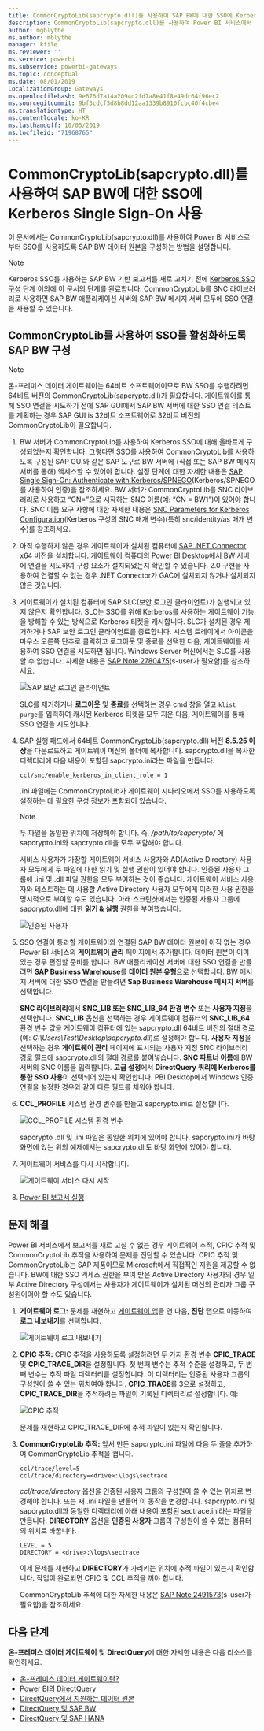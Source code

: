 ```yaml
---
title: CommonCryptoLib(sapcrypto.dll)를 사용하여 SAP BW에 대한 SSO에 Kerberos Single Sign-On 사용
description: CommonCryptoLib(sapcrypto.dll)를 사용하여 Power BI 서비스에서 SSO를 사용하도록 SAP BW 서버 구성
author: mgblythe
ms.author: mblythe
manager: kfile
ms.reviewer: ''
ms.service: powerbi
ms.subservice: powerbi-gateways
ms.topic: conceptual
ms.date: 08/01/2019
LocalizationGroup: Gateways
ms.openlocfilehash: 9e676d7a14a2094d2fd7a8e41f8e49dc64f96ec2
ms.sourcegitcommit: 9bf3cdcf5d8b8dd12aa1339b8910fcbc40f4cbe4
ms.translationtype: HT
ms.contentlocale: ko-KR
ms.lasthandoff: 10/05/2019
ms.locfileid: "71968765"
---
```

# <a name="use-kerberos-single-sign-on-for-sso-to-sap-bw-using-commoncryptolib-sapcryptodll"></a>CommonCryptoLib(sapcrypto.dll)를 사용하여 SAP BW에 대한 SSO에 Kerberos Single Sign-On 사용

이 문서에서는 CommonCryptoLib(sapcrypto.dll)를 사용하여 Power BI 서비스로부터 SSO를 사용하도록 SAP BW 데이터 원본을 구성하는 방법을 설명합니다.

> [!NOTE]
> Kerberos SSO를 사용하는 SAP BW 기반 보고서를 새로 고치기 전에 [Kerberos SSO 구성](service-gateway-sso-kerberos.md) 단계 이외에 이 문서의 단계를 완료합니다. CommonCryptoLib를 SNC 라이브러리로 사용하면 SAP BW 애플리케이션 서버와 SAP BW 메시지 서버 모두에 SSO 연결을 사용할 수 있습니다.

## <a name="configure-sap-bw-to-enable-sso-using-commoncryptolib"></a>CommonCryptoLib를 사용하여 SSO를 활성화하도록 SAP BW 구성

> [!NOTE]
> 온-프레미스 데이터 게이트웨이는 64비트 소프트웨어이므로 BW SSO를 수행하려면 64비트 버전의 CommonCryptoLib(sapcrypto.dll)가 필요합니다. 게이트웨이를 통해 SSO 연결을 시도하기 전에 SAP GUI에서 SAP BW 서버에 대한 SSO 연결 테스트를 계획하는 경우 SAP GUI is 32비트 소프트웨어로 32비트 버전의 CommonCryptoLib이 필요합니다.

1. BW 서버가 CommonCryptoLib를 사용하여 Kerberos SSO에 대해 올바르게 구성되었는지 확인합니다. 그렇다면 SSO를 사용하여 CommonCryptoLib를 사용하도록 구성된 SAP GUI와 같은 SAP 도구로 BW 서버에 (직접 또는 SAP BW 메시지 서버를 통해) 액세스할 수 있어야 합니다. 설정 단계에 대한 자세한 내용은 [SAP Single Sign-On: Authenticate with Kerberos/SPNEGO](https://blogs.sap.com/2017/07/27/sap-single-sign-on-authenticate-with-kerberosspnego/)(Kerberos/SPNEGO를 사용하여 인증)을 참조하세요. BW 서버가 CommonCryptoLib를 SNC 라이브러리로 사용하고 “CN=”으로 시작하는 SNC 이름(예: “CN = BW1”)이 있어야 합니다. SNC 이름 요구 사항에 대한 자세한 내용은 [SNC Parameters for Kerberos Configuration](https://help.sap.com/viewer/df185fd53bb645b1bd99284ee4e4a750/3.0/en-US/360534094511490d91b9589d20abb49a.html)(Kerberos 구성의 SNC 매개 변수)(특히 snc/identity/as 매개 변수)를 참조하세요.

1. 아직 수행하지 않은 경우 게이트웨이가 설치된 컴퓨터에 [SAP .NET Connector](https://support.sap.com/en/product/connectors/msnet.html) x64 버전을 설치합니다. 게이트웨이 컴퓨터의 Power BI Desktop에서 BW 서버에 연결을 시도하여 구성 요소가 설치되었는지 확인할 수 있습니다. 2\.0 구현을 사용하여 연결할 수 없는 경우 .NET Connector가 GAC에 설치되지 않거나 설치되지 않은 것입니다.

1. 게이트웨이가 설치된 컴퓨터에 SAP SLC(보안 로그인 클라이언트)가 실행되고 있지 않은지 확인합니다. SLC는 SSO를 위해 Kerberos를 사용하는 게이트웨이 기능을 방해할 수 있는 방식으로 Kerberos 티켓을 캐시합니다. SLC가 설치된 경우 제거하거나 SAP 보안 로그인 클라이언트를 종료합니다. 시스템 트레이에서 아이콘을 마우스 오른쪽 단추로 클릭하고 로그아웃 및 종료를 선택한 다음, 게이트웨이를 사용하여 SSO 연결을 시도하면 됩니다. Windows Server 머신에서는 SLC를 사용할 수 없습니다. 자세한 내용은 [SAP Note 2780475](https://launchpad.support.sap.com/#/notes/2780475)(s-user가 필요함)를 참조하세요.

    ![SAP 보안 로그인 클라이언트](media/service-gateway-sso-kerberos/sap-secure-login-client.png)

    SLC를 제거하거나 **로그아웃** 및 **종료**를 선택하는 경우 cmd 창을 열고 `klist purge`를 입력하여 캐시된 Kerberos 티켓을 모두 지운 다음, 게이트웨이를 통해 SSO 연결을 시도합니다.

1. SAP 실행 패드에서 64비트 CommonCryptoLib(sapcrypto.dll) 버전 **8.5.25 이상**을 다운로드하고 게이트웨이 머신의 폴더에 복사합니다. sapcrypto.dll을 복사한 디렉터리에 다음 내용이 포함된 sapcrypto.ini라는 파일을 만듭니다.

    ```
    ccl/snc/enable_kerberos_in_client_role = 1
    ```

    .ini 파일에는 CommonCryptoLib가 게이트웨이 시나리오에서 SSO를 사용하도록 설정하는 데 필요한 구성 정보가 포함되어 있습니다.

    > [!NOTE]
    > 두 파일을 동일한 위치에 저장해야 합니다. 즉, _/path/to/sapcrypto/_ 에 sapcrypto.ini와 sapcrypto.dll을 모두 포함해야 합니다.

    서비스 사용자가 가장할 게이트웨이 서비스 사용자와 AD(Active Directory) 사용자 모두에게 두 파일에 대한 읽기 및 실행 권한이 있어야 합니다. 인증된 사용자 그룹에 .ini 및 .dll 파일 권한을 모두 부여하는 것이 좋습니다. 게이트웨이 서비스 사용자와 테스트하는 데 사용할 Active Directory 사용자 모두에게 이러한 사용 권한을 명시적으로 부여할 수도 있습니다. 아래 스크린샷에서는 인증된 사용자 그룹에 sapcrypto.dll에 대한 **읽기 &amp; 실행** 권한을 부여했습니다.

    ![인증된 사용자](media/service-gateway-sso-kerberos/authenticated-users.png)

1. SSO 연결이 통과할 게이트웨이와 연결된 SAP BW 데이터 원본이 아직 없는 경우 Power BI 서비스의 **게이트웨이 관리** 페이지에서 추가합니다. 데이터 원본이 이미 있는 경우 편집할 준비를 합니다. BW 애플리케이션 서버에 대한 SSO 연결을 만들려면 **SAP Business Warehouse**를 **데이터 원본 유형**으로 선택합니다. BW 메시지 서버에 대한 SSO 연결을 만들려면 **Sap Business Warehouse 메시지 서버**를 선택합니다.

    **SNC 라이브러리**에서 **SNC\_LIB 또는 SNC\_LIB\_64 환경 변수** 또는 **사용자 지정**을 선택합니다. **SNC\_LIB** 옵션을 선택하는 경우 게이트웨이 컴퓨터의 **SNC\_LIB\_64** 환경 변수 값을 게이트웨이 컴퓨터에 있는 sapcrypto.dll 64비트 버전의 절대 경로(예: *C:\Users\Test\Desktop\sapcrypto.dll*)로 설정해야 합니다. **사용자 지정**을 선택하는 경우 **게이트웨이 관리** 페이지에 표시되는 사용자 지정 SNC 라이브러리 경로 필드에 sapcrypto.dll의 절대 경로를 붙여넣습니다. **SNC 파트너 이름**에 BW 서버의 SNC 이름을 입력합니다. **고급 설정**에서 **DirectQuery 쿼리에 Kerberos를 통한 SSO 사용**이 선택되어 있는지 확인합니다. PBI Desktop에서 Windows 인증 연결을 설정한 경우와 같이 다른 필드를 채워야 합니다.

1. **CCL\_PROFILE** 시스템 환경 변수를 만들고 sapcrypto.ini로 설정합니다.

    ![CCL\_PROFILE 시스템 환경 변수](media/service-gateway-sso-kerberos/ccl-profile-variable.png)

    sapcrypto .dll 및 .ini 파일은 동일한 위치에 있어야 합니다. sapcrypto.ini가 바탕 화면에 있는 위의 예제에서는 sapcrypto.dll도 바탕 화면에 있어야 합니다.

1. 게이트웨이 서비스를 다시 시작합니다.

    ![게이트웨이 서비스 다시 시작](media/service-gateway-sso-kerberos/restart-gateway-service.png)

1. [Power BI 보고서 실행](service-gateway-sso-kerberos.md#run-a-power-bi-report)

## <a name="troubleshooting"></a>문제 해결

Power BI 서비스에서 보고서를 새로 고칠 수 없는 경우 게이트웨이 추적, CPIC 추적 및 CommonCryptoLib 추적을 사용하여 문제를 진단할 수 있습니다. CPIC 추적 및 CommonCryptoLib는 SAP 제품이므로 Microsoft에서 직접적인 지원을 제공할 수 없습니다. BW에 대한 SSO 액세스 권한을 부여 받은 Active Directory 사용자의 경우 일부 Active Directory 구성에서는 사용자가 게이트웨이가 설치된 머신의 관리자 그룹 구성원이어야 할 수도 있습니다.

1. **게이트웨이 로그:** 문제를 재현하고 [게이트웨이 앱](https://docs.microsoft.com/data-integration/gateway/service-gateway-app)을 연 다음, **진단** 탭으로 이동하여 **로그 내보내기**를 선택합니다.

    ![게이트웨이 로그 내보내기](media/service-gateway-sso-kerberos/export-gateway-logs.png)

1. **CPIC 추적:** CPIC 추적을 사용하도록 설정하려면 두 가지 환경 변수 **CPIC\_TRACE** 및 **CPIC\_TRACE\_DIR**을 설정합니다. 첫 번째 변수는 추적 수준을 설정하고, 두 번째 변수는 추적 파일 디렉터리를 설정합니다. 이 디렉터리는 인증된 사용자 그룹의 구성원이 쓸 수 있는 위치여야 합니다. **CPIC\_TRACE**를 3으로 설정하고, **CPIC\_TRACE\_DIR**을 추적하려는 파일이 기록된 디렉터리로 설정합니다. 예:

    ![CPIC 추적](media/service-gateway-sso-kerberos/cpic-tracing.png)

    문제를 재현하고 CPIC\_TRACE\_DIR에 추적 파일이 있는지 확인합니다.

1. **CommonCryptoLib 추적:** 앞서 만든 sapcrypto.ini 파일에 다음 두 줄을 추가하여 CommonCryptoLib 추적을 켭니다.

    ```
    ccl/trace/level=5
    ccl/trace/directory=<drive>:\logs\sectrace
    ```

    _ccl/trace/directory_ 옵션을 인증된 사용자 그룹의 구성원이 쓸 수 있는 위치로 변경해야 합니다. 또는 새 .ini 파일을 만들어 이 동작을 변경합니다. sapcrypto.ini 및 sapcrypto.dll과 동일한 디렉터리에 아래 내용이 포함된 sectrace.ini라는 파일을 만듭니다. **DIRECTORY** 옵션을 **인증된 사용자** 그룹의 구성원이 쓸 수 있는 컴퓨터의 위치로 바꿉니다.

    ```
    LEVEL = 5
    DIRECTORY = <drive>:\logs\sectrace
    ```

    이제 문제를 재현하고 **DIRECTORY**가 가리키는 위치에 추적 파일이 있는지 확인합니다. 작업이 완료되면 CPIC 및 CCL 추적을 꺼야 합니다.

    CommonCryptoLib 추적에 대한 자세한 내용은 [SAP Note 2491573](https://launchpad.support.sap.com/#/notes/2491573)(s-user가 필요함)을 참조하세요.

## <a name="next-steps"></a>다음 단계

**온-프레미스 데이터 게이트웨이** 및 **DirectQuery**에 대한 자세한 내용은 다음 리소스를 확인하세요.

* [온-프레미스 데이터 게이트웨이란?](/data-integration/gateway/service-gateway-onprem)
* [Power BI의 DirectQuery](desktop-directquery-about.md)
* [DirectQuery에서 지원하는 데이터 원본](desktop-directquery-data-sources.md)
* [DirectQuery 및 SAP BW](desktop-directquery-sap-bw.md)
* [DirectQuery 및 SAP HANA](desktop-directquery-sap-hana.md)
